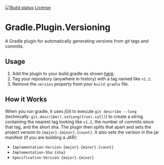 [![Build status](https://ci.appveyor.com/api/projects/status/x1xa4ilqfllewosp/branch/master?svg=true)](https://ci.appveyor.com/project/Zoltu/gradle-plugin-versioning/branch/master)
[License](https://img.shields.io/github/license/Zoltu/Gradle.Plugin.Versioning.svg)

# Gradle.Plugin.Versioning
A Gradle plugin for automatically generating versions from git tags and commits.

## Usage
1. Add the plugin to your build.gradle as shown [here](https://plugins.gradle.org/plugin/com.zoltu.gradle.plugin.git-versioning).
2. Tag your repository (anywhere in history) with a tag named like `v1.2`.
3. Remove the `version` property from your `build.gradle` file.

## How it Works
When you run gradle, it uses jGit to execute `git describe --long` (technically: `git.describe().setLong(true).call)`) to create a string containing the nearest tag looking like `v1.2`, the number of commits since that tag, and the short sha.  The plugin then splits that apart and sets the project version to `{major}.{minor}.{count}`.  It also sets the version in the jar manifest (if you are building a JAR):
* `Implementation-Version`: `{major}.{minor}.{count}`
* `Implementation-Sha`: `{sha}`
* `Specification-Version`: `{major}.{minor}`
